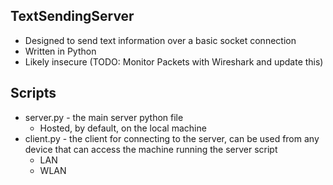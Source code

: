 ## TextSendingServer

+ Designed to send text information over a basic socket connection
+ Written in Python
+ Likely insecure (TODO: Monitor Packets with Wireshark and update this)

## Scripts

+ server.py - the main server python file
  + Hosted, by default, on the local machine
+ client.py - the client for connecting to the server, can be used from any device that can access the machine running the server script
  + LAN
  + WLAN
